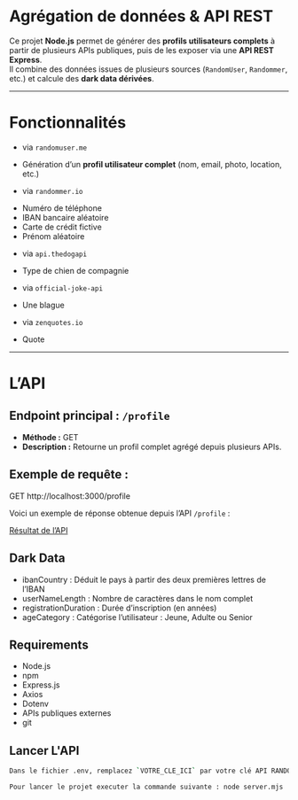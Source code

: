 # Agrégation de données & API REST 

Ce projet **Node.js** permet de générer des **profils utilisateurs complets** à partir de plusieurs APIs publiques, puis de les exposer via une **API REST Express**.  
Il combine des données issues de plusieurs sources (`RandomUser`, `Randommer`, etc.) et calcule des **dark data dérivées**.

---

# Fonctionnalités

* via `randomuser.me`
- Génération d’un **profil utilisateur complet** (nom, email, photo, location, etc.)

* via `randommer.io`
- Numéro de téléphone 
- IBAN bancaire aléatoire
- Carte de crédit fictive
- Prénom aléatoire 

* via `api.thedogapi`
- Type de chien de compagnie

* via `official-joke-api`
- Une blague 

* via `zenquotes.io`
- Quote 

---
# L’API

## Endpoint principal : `/profile`
- **Méthode :** GET  
- **Description :** Retourne un profil complet agrégé depuis plusieurs APIs.

## Exemple de requête :

GET http://localhost:3000/profile

Voici un exemple de réponse obtenue depuis l’API `/profile` :

[Résultat de l’API](./Api_result.PNG)

## Dark Data

* ibanCountry	: Déduit le pays à partir des deux premières lettres de l’IBAN
* userNameLength	:	Nombre de caractères dans le nom complet
* registrationDuration	:	Durée d’inscription (en années)
* ageCategory	:	Catégorise l’utilisateur : Jeune, Adulte ou Senior

## Requirements
- Node.js
- npm
- Express.js
- Axios
- Dotenv
- APIs publiques externes 
- git

## Lancer L'API

```bash
Dans le fichier .env, remplacez `VOTRE_CLE_ICI` par votre clé API RANDOMMER_API_KEY, générée sur https://randommer.io/
```

```bash
Pour lancer le projet executer la commande suivante : node server.mjs
```

